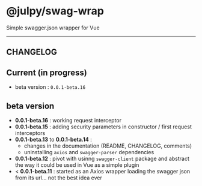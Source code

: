 
# @julpy/swag-wrap

Simple swagger.json wrapper for Vue

---------

## CHANGELOG

## Current (in progress)

- beta version : `0.0.1-beta.16`

## beta version

- **0.0.1-beta.16** : working  request interceptor
- **0.0.1-beta.15** : adding security parameters in constructor  / first request interceptors
- **0.0.1-beta.13** to **0.0.1-beta.14** : 
  - changes in the documentation (README, CHANGELOG, comments)
  - uninstalling `axios` and `swagger-parser` dependencies
- **0.0.1-beta.12** : pivot with usinng `swagger-client` package and abstract the way it could be used in Vue as a simple plugin
- < **0.0.1-beta.11** : started as an Axios wrapper loading the swagger json from its url... not the best idea ever

<!-- ### Breaking changes -->

<!-- ### New features -->

<!-- ### Bug fixes -->
